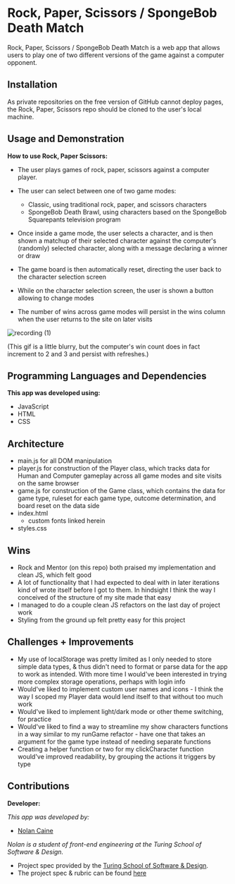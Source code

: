 # Rock, Paper, Scissors / SpongeBob Death Match

Rock, Paper, Scissors / SpongeBob Death Match is a web app that allows users to play one of two different versions of the game against a computer opponent.

## Installation

As private repositories on the free version of GitHub cannot deploy pages, the Rock, Paper, Scissors repo should be cloned to the user's local machine.

## Usage and Demonstration

**How to use Rock, Paper Scissors:**

- The user plays games of rock, paper, scissors against a computer player.

- The user can select between one of two game modes:
  - Classic, using traditional rock, paper, and scissors characters
  - SpongeBob Death Brawl, using characters based on the SpongeBob Squarepants television program

- Once inside a game mode, the user selects a character, and is then shown a matchup of their selected character against the computer's (randomly) selected character, along with a message declaring a winner or draw

- The game board is then automatically reset, directing the user back to the character selection screen

- While on the character selection screen, the user is shown a button allowing to change modes

- The number of wins across game modes will persist in the wins column when the user returns to the site on later visits

![recording (1)](https://media.giphy.com/media/aFh1hkg6nW1wRKCGWi/giphy.gif)

(This gif is a little blurry, but the computer's win count does in fact increment to 2 and 3 and persist with refreshes.)


## Programming Languages and Dependencies

**This app was developed using:**

- JavaScript
- HTML
- CSS

## Architecture

- main.js for all DOM manipulation
- player.js for construction of the Player class, which tracks data for Human and Computer gameplay across all game modes and site visits on the same browser
- game.js for construction of the Game class, which contains the data for game type, ruleset for each game type, outcome determination, and board reset on the data side
- index.html
  - custom fonts linked herein
- styles.css

## Wins

- Rock and Mentor (on this repo) both praised my implementation and clean JS, which felt good
- A lot of functionality that I had expected to deal with in later iterations kind of wrote itself before I got to them. In hindsight I think the way I conceived of the structure of my site made that easy
- I managed to do a couple clean JS refactors on the last day of project work
- Styling from the ground up felt pretty easy for this project

## Challenges + Improvements

- My use of localStorage was pretty limited as I only needed to store simple data types, & thus didn't need to format or parse data for the app to work as intended. With more time I would've been interested in trying more complex storage operations, perhaps with login info
- Would've liked to implement custom user names and icons - I think the way I scoped my Player data would lend itself to that without too much work
- Would've liked to implement light/dark mode or other theme switching, for practice
- Would've liked to find a way to streamline my show characters functions in a way similar to my runGame refactor - have one that takes an argument for the game type instead of needing separate functions
- Creating a helper function or two for my clickCharacter function would've improved readability, by grouping the actions it triggers by type

## Contributions

**Developer:**

_This app was developed by:_

- [Nolan Caine](https://github.com/n0land0)

_Nolan is a student of front-end engineering at the Turing School of Software & Design._

 - Project spec provided by the [Turing School of Software & Design](https://turing.edu/).
 - The project spec & rubric can be found [here](https://frontend.turing.edu/projects/module-1/rock-paper-scissors-solo.html)
